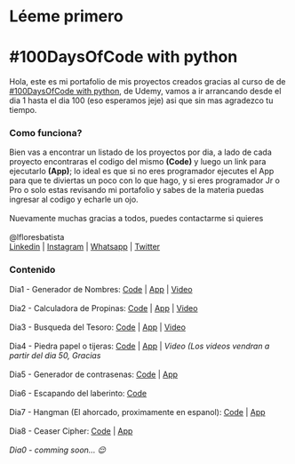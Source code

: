 # Léeme primero
# #100DaysOfCode with python

Hola, este es mi portafolio de mis proyectos creados gracias al curso de de <a href="https://www.udemy.com/course/100-days-of-code/" target="_blank">#100DaysOfCode with python</a>, de Udemy, vamos a ir arrancando desde el dia 1 hasta el dia 100 (eso esperamos jeje) asi que sin mas agradezco tu tiempo.

<h3>Como funciona?</h3>
Bien vas a encontrar un listado de los proyectos por dia, a lado de cada proyecto encontraras el codigo del mismo <b>(Code)</b> y luego un link para ejecutarlo <b>(App)</b>; lo ideal es que si no eres programador ejecutes el App para que te diviertas un poco con lo que hago, y si eres programador Jr o Pro o solo estas revisando mi portafolio y sabes de la materia puedas ingresar al codigo y echarle un ojo.
<br>
<br>
Nuevamente muchas gracias a todos, puedes contactarme si quieres
<br>
<br>
@lfloresbatista
<br><a href="https://www.linkedin.com/in/luisfloresb/" target="_blank">Linkedin</a> | <a href="https://instagram.com/soy.krlomagno" target="_blank">Instagram</a> | <a href="https://wa.me/50766319520" target="_blank">Whatsapp</a> | <a href="https://twitter.com/lfloresbatista" target="_blank">Twitter</a>
<h3>Contenido</h3>

Dia1 - Generador de Nombres: <a href="https://github.com/lfloresbatista/100DaysOfCode/blob/main/100%20Proyectos/day1-generador-nombre.py">Code</a> | <a href="https://replit.com/@lfloresbatista/Generador-de-Nombres?v=1" target="_blank">App</a> | <a href="https://www.instagram.com/p/Cba632qJHfE/" target="_blank">Video</a>
<br>
<br>
Dia2 - Calculadora de Propinas: <a href="https://github.com/lfloresbatista/100DaysOfCode/blob/main/100%20Proyectos/day2-calculadora-propina.py">Code</a> | <a href="https://replit.com/@lfloresbatista/Calculadora-de-Propinas?v=1" target="_blank">App</a> | <a href="https://www.instagram.com/tv/CbfVTc-LI51" target="_blank">Video</a>
<br>
<br>
Dia3 - Busqueda del Tesoro: <a href="https://github.com/lfloresbatista/100DaysOfCode/blob/main/100%20Proyectos/day3-busqueda-tesoro.py">Code</a> | <a href="https://replit.com/@lfloresbatista/La-busqueda-del-tesoro" target="_blank">App</a> | <a href="https://www.instagram.com/tv/CbmSevSMEUt" target="_blank">Video</a>
<br>
<br>
Dia4 - Piedra papel o tijeras: <a href="https://github.com/lfloresbatista/100DaysOfCode/blob/main/100%20Proyectos/day4-piedra-papel-o-tijeras.py">Code</a> | <a href="https://replit.com/@lfloresbatista/El-mundo-de-piedra-papel-o-tijeras" target="_blank">App</a> | <i>Video (Los videos vendran a partir del dia 50, Gracias</i>
<br>
<br>
Dia5 - Generador de contrasenas: <a href="https://github.com/lfloresbatista/100DaysOfCode/blob/main/100%20Proyectos/day5-password-generator.py">Code</a> | <a href="https://replit.com/@lfloresbatista/Generador-de-Contrasenas" target="_blank">App</a> 
<br>
<br>
Dia6 - Escapando del laberinto: <a href="https://github.com/lfloresbatista/100DaysOfCode/blob/main/100%20Proyectos/day6-Escaping-the-maze.py">Code</a> 
<br>
<br>
Dia7 - Hangman (El ahorcado, proximamente en espanol): <a href="https://github.com/lfloresbatista/100DaysOfCode/tree/main/100%20Proyectos/Day7-Hangman">Code</a> | <a href="https://replit.com/@lfloresbatista/Day-7-Hangman" target="_blank">App</a> 
<br>
<br>
Dia8 - Ceaser Cipher: <a href="https://github.com/lfloresbatista/100DaysOfCode/tree/main/100%20Proyectos/Day8-Ceasar-Cipher">Code</a> | <a href="https://replit.com/@lfloresbatista/Day8-Ceasar-Cipher">App</a>
<br>
<br>
<i>Dia0 - comming soon... :relieved:</i>
<br>
<br> 
